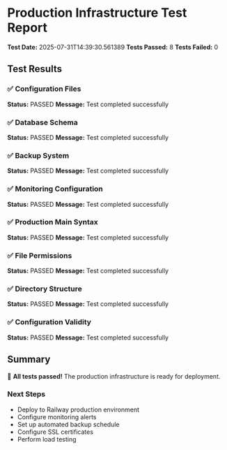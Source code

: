 # Production Infrastructure Test Report

**Test Date:** 2025-07-31T14:39:30.561389
**Tests Passed:** 8
**Tests Failed:** 0

## Test Results

### ✅ Configuration Files
**Status:** PASSED
**Message:** Test completed successfully

### ✅ Database Schema
**Status:** PASSED
**Message:** Test completed successfully

### ✅ Backup System
**Status:** PASSED
**Message:** Test completed successfully

### ✅ Monitoring Configuration
**Status:** PASSED
**Message:** Test completed successfully

### ✅ Production Main Syntax
**Status:** PASSED
**Message:** Test completed successfully

### ✅ File Permissions
**Status:** PASSED
**Message:** Test completed successfully

### ✅ Directory Structure
**Status:** PASSED
**Message:** Test completed successfully

### ✅ Configuration Validity
**Status:** PASSED
**Message:** Test completed successfully

## Summary

🎉 **All tests passed!** The production infrastructure is ready for deployment.

### Next Steps
- Deploy to Railway production environment
- Configure monitoring alerts
- Set up automated backup schedule
- Configure SSL certificates
- Perform load testing
